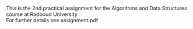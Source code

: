 This is the 2nd practical assignment for the Algorithms and Data Structures course at Radboud University. \
For further details see assignment.pdf 


